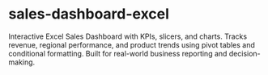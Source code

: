 # sales-dashboard-excel
Interactive Excel Sales Dashboard with KPIs, slicers, and charts. Tracks revenue, regional performance, and product trends using pivot tables and conditional formatting. Built for real-world business reporting and decision-making.
